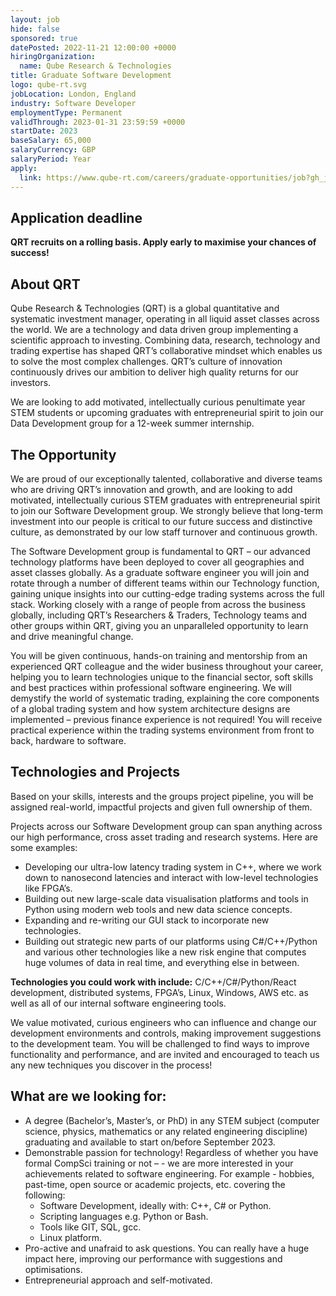 ```yaml
---
layout: job
hide: false
sponsored: true
datePosted: 2022-11-21 12:00:00 +0000
hiringOrganization:
  name: Qube Research & Technologies
title: Graduate Software Development
logo: qube-rt.svg
jobLocation: London, England
industry: Software Developer
employmentType: Permanent
validThrough: 2023-01-31 23:59:59 +0000
startDate: 2023
baseSalary: 65,000
salaryCurrency: GBP
salaryPeriod: Year
apply:
  link: https://www.qube-rt.com/careers/graduate-opportunities/job?gh_jid=6495241002
---
```


## Application deadline
**QRT recruits on a rolling basis. Apply early to maximise your chances of success!**

## About QRT
Qube Research & Technologies (QRT) is a global quantitative and systematic investment manager, operating in all liquid asset classes across the world. We are a technology and data driven group implementing a scientific approach to investing. Combining data, research, technology and trading expertise has shaped QRT’s collaborative mindset which enables us to solve the most complex challenges. QRT’s culture of innovation continuously drives our ambition to deliver high quality returns for our investors.

We are looking to add motivated, intellectually curious penultimate year STEM students or upcoming graduates with entrepreneurial spirit to join our Data Development group for a 12-week summer internship.

## The Opportunity
We are proud of our exceptionally talented, collaborative and diverse teams who are driving QRT’s innovation and growth, and are looking to add motivated, intellectually curious STEM graduates with entrepreneurial spirit to join our Software Development group. We strongly believe that long-term investment into our people is critical to our future success and distinctive culture, as demonstrated by our low staff turnover and continuous growth.

The Software Development group is fundamental to QRT – our advanced technology platforms have been deployed to cover all geographies and asset classes globally. As a graduate software engineer you will join and rotate through a number of different teams within our Technology function, gaining unique insights into our cutting-edge trading systems across the full stack. Working closely with a range of people from across the business globally, including QRT’s Researchers & Traders, Technology teams and other groups within QRT, giving you an unparalleled opportunity to learn and drive meaningful change.

You will be given continuous, hands-on training and mentorship from an experienced QRT colleague and the wider business throughout your career, helping you to learn technologies unique to the financial sector, soft skills and best practices within professional software engineering. We will demystify the world of systematic trading, explaining the core components of a global trading system and how system architecture designs are implemented – previous finance experience is not required! You will receive practical experience within the trading systems environment from front to back, hardware to software.


## Technologies and Projects
Based on your skills, interests and the groups project pipeline, you will be assigned real-world, impactful projects and given full ownership of them.

Projects across our Software Development group can span anything across our high performance, cross asset trading and research systems. Here are some examples:
- Developing our ultra-low latency trading system in C++, where we work down to nanosecond latencies and interact with low-level technologies like FPGA’s.
- Building out new large-scale data visualisation platforms and tools in Python using modern web tools and new data science concepts.
- Expanding and re-writing our GUI stack to incorporate new technologies.
- Building out strategic new parts of our platforms using C#/C++/Python and various other technologies like a new risk engine that computes huge volumes of data in real time, and everything else in between.
 
**Technologies you could work with include:** C/C++/C#/Python/React development, distributed systems, FPGA’s, Linux, Windows, AWS etc. as well as all of our internal software engineering tools.

We value motivated, curious engineers who can influence and change our development environments and controls, making improvement suggestions to the development team. You will be challenged to find ways to improve functionality and performance, and are invited and encouraged to teach us any new techniques you discover in the process!


## What are we looking for:
- A degree (Bachelor’s, Master’s, or PhD) in any STEM subject (computer science, physics, mathematics or any related engineering discipline) graduating and available to start on/before September 2023.
- Demonstrable passion for technology! Regardless of whether you have formal CompSci training or not – - we are more interested in your achievements related to software engineering. For example - hobbies, past-time, open source or academic projects, etc. covering the following:
  - Software Development, ideally with: C++, C# or Python.
  - Scripting languages e.g. Python or Bash.
  - Tools like GIT, SQL, gcc.
  - Linux platform.
- Pro-active and unafraid to ask questions. You can really have a huge impact here, improving our performance with suggestions and optimisations.
- Entrepreneurial approach and self-motivated.
